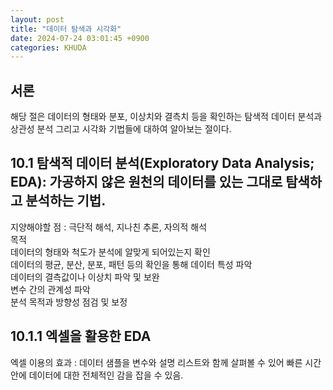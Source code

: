 ```yaml
---
layout: post
title: "데이터 탐색과 시각화"
date: 2024-07-24 03:01:45 +0900
categories: KHUDA
---
```

## 서론
해당 절은 데이터의 형태와 분포, 이상치와 결측치 등을 확인하는 탐색적 데이터 분석과 상관성 분석 그리고 시각화 기법들에 대하여 알아보는 절이다.

## 10.1 탐색적 데이터 분석(Exploratory Data Analysis; **EDA**): 가공하지 않은 원천의 데이터를 있는 그대로 탐색하고 분석하는 기법.
지양해야할 점 : 극단적 해석, 지나친 추론, 자의적 해석  
목적   
데이터의 형태와 척도가 분석에 알맞게 되어있는지 확인   
데이터의 평균, 분산, 분포, 패턴 등의 확인을 통해 데이터 특성 파악     
데이터의 결측값이나 이상치 파악 및 보완    
변수 간의 관계성 파악    
분석 목적과 방향성 점검 및 보정

## 10.1.1 엑셀을 활용한 EDA
엑셀 이용의 효과 : 데이터 샘플을 변수와 설명 리스트와 함께 살펴볼 수 있어 빠른 시간 안에 데이터에 대한 전체적인 감을 잡을 수 있음.